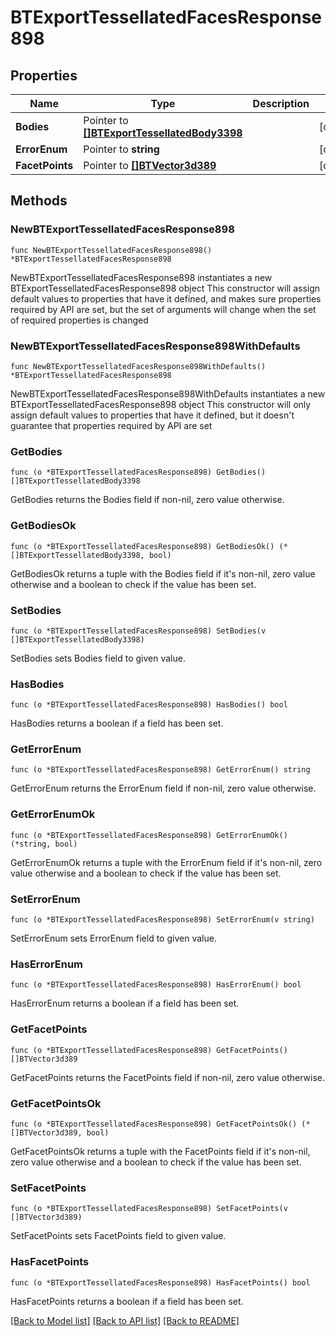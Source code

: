 # BTExportTessellatedFacesResponse898

## Properties

Name | Type | Description | Notes
------------ | ------------- | ------------- | -------------
**Bodies** | Pointer to [**[]BTExportTessellatedBody3398**](BTExportTessellatedBody-3398.md) |  | [optional] 
**ErrorEnum** | Pointer to **string** |  | [optional] 
**FacetPoints** | Pointer to [**[]BTVector3d389**](BTVector3d-389.md) |  | [optional] 

## Methods

### NewBTExportTessellatedFacesResponse898

`func NewBTExportTessellatedFacesResponse898() *BTExportTessellatedFacesResponse898`

NewBTExportTessellatedFacesResponse898 instantiates a new BTExportTessellatedFacesResponse898 object
This constructor will assign default values to properties that have it defined,
and makes sure properties required by API are set, but the set of arguments
will change when the set of required properties is changed

### NewBTExportTessellatedFacesResponse898WithDefaults

`func NewBTExportTessellatedFacesResponse898WithDefaults() *BTExportTessellatedFacesResponse898`

NewBTExportTessellatedFacesResponse898WithDefaults instantiates a new BTExportTessellatedFacesResponse898 object
This constructor will only assign default values to properties that have it defined,
but it doesn't guarantee that properties required by API are set

### GetBodies

`func (o *BTExportTessellatedFacesResponse898) GetBodies() []BTExportTessellatedBody3398`

GetBodies returns the Bodies field if non-nil, zero value otherwise.

### GetBodiesOk

`func (o *BTExportTessellatedFacesResponse898) GetBodiesOk() (*[]BTExportTessellatedBody3398, bool)`

GetBodiesOk returns a tuple with the Bodies field if it's non-nil, zero value otherwise
and a boolean to check if the value has been set.

### SetBodies

`func (o *BTExportTessellatedFacesResponse898) SetBodies(v []BTExportTessellatedBody3398)`

SetBodies sets Bodies field to given value.

### HasBodies

`func (o *BTExportTessellatedFacesResponse898) HasBodies() bool`

HasBodies returns a boolean if a field has been set.

### GetErrorEnum

`func (o *BTExportTessellatedFacesResponse898) GetErrorEnum() string`

GetErrorEnum returns the ErrorEnum field if non-nil, zero value otherwise.

### GetErrorEnumOk

`func (o *BTExportTessellatedFacesResponse898) GetErrorEnumOk() (*string, bool)`

GetErrorEnumOk returns a tuple with the ErrorEnum field if it's non-nil, zero value otherwise
and a boolean to check if the value has been set.

### SetErrorEnum

`func (o *BTExportTessellatedFacesResponse898) SetErrorEnum(v string)`

SetErrorEnum sets ErrorEnum field to given value.

### HasErrorEnum

`func (o *BTExportTessellatedFacesResponse898) HasErrorEnum() bool`

HasErrorEnum returns a boolean if a field has been set.

### GetFacetPoints

`func (o *BTExportTessellatedFacesResponse898) GetFacetPoints() []BTVector3d389`

GetFacetPoints returns the FacetPoints field if non-nil, zero value otherwise.

### GetFacetPointsOk

`func (o *BTExportTessellatedFacesResponse898) GetFacetPointsOk() (*[]BTVector3d389, bool)`

GetFacetPointsOk returns a tuple with the FacetPoints field if it's non-nil, zero value otherwise
and a boolean to check if the value has been set.

### SetFacetPoints

`func (o *BTExportTessellatedFacesResponse898) SetFacetPoints(v []BTVector3d389)`

SetFacetPoints sets FacetPoints field to given value.

### HasFacetPoints

`func (o *BTExportTessellatedFacesResponse898) HasFacetPoints() bool`

HasFacetPoints returns a boolean if a field has been set.


[[Back to Model list]](../README.md#documentation-for-models) [[Back to API list]](../README.md#documentation-for-api-endpoints) [[Back to README]](../README.md)


